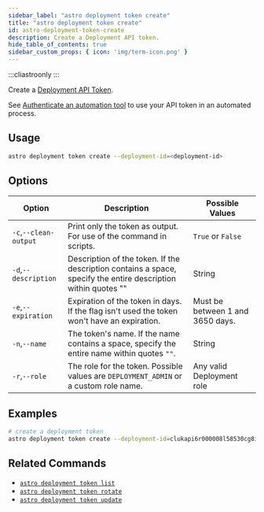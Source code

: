 ```yaml
---
sidebar_label: "astro deployment token create"
title: "astro deployment token create"
id: astro-deployment-token-create
description: Create a Deployment API token.
hide_table_of_contents: true
sidebar_custom_props: { icon: 'img/term-icon.png' }
---
```


:::cliastroonly
:::

Create a [Deployment API Token](deployment-api-tokens.md).

See [Authenticate an automation tool](automation-authentication.md) to use your API token in an automated process.

## Usage

```sh
astro deployment token create --deployment-id=<deployment-id>
```

## Options

| Option                         | Description                                                                            | Possible Values                                                                |
| ------------------------------ | -------------------------------------------------------------------------------------- | ------------------------------------------------------------------------------ |
| `-c`,`--clean-output`           |    Print only the token as output. For use of the command in scripts.                                                | `True` or `False` |
| `-d`,`--description`           |    Description of the token. If the description contains a space, specify the entire description within quotes ""                                                | String |
| `-e`,`--expiration`           |    Expiration of the token in days. If the flag isn't used the token won't have an expiration.                                                | Must be between 1 and 3650 days. |
| `-n`,`--name`           |    The token's name. If the name contains a space, specify the entire name within quotes `""`.                                                | String |
| `-r`,`--role`           |    The role for the token. Possible values are `DEPLOYMENT_ADMIN` or a custom role name.                                                | Any valid Deployment role |

## Examples

```bash
# create a deployment token
astro deployment token create --deployment-id=clukapi6r000008l58530cg8i
```

## Related Commands

- [`astro deployment token list`](cli/astro-deployment-token-list.md)
- [`astro deployment token rotate`](cli/astro-deployment-token-rotate.md)
- [`astro deployment token update`](cli/astro-deployment-token-update.md)